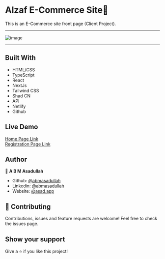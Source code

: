 # Alzaf E-Commerce Site💱

This is an E-Commerce site front page (Client Project).

<hr/>

![image](https://github.com/user-attachments/assets/967955fd-70e4-40c8-a285-7e1a87177a4b)

<hr />

## Built With

- HTML/CSS
- TypeScript
- React
- NextJs
- Tailwind CSS
- Shad CN
- API
- Netlify
- Github

## Live Demo

[Home Page Link](https://alzaf-e-commerce.netlify.app/)
<br/>
[Registration Page Link](https://alzaf-e-commerce.netlify.app/registration)

## Author

👤 **A B M Asadullah**

- Github: [@abmasadullah](https://github.com/abmasadullah)
- Linkedin: [@abmasadullah](https://www.linkedin.com/in/abmasadullah)
- Website: [@asad.app](https://asad.app/)


## 🤝 Contributing

Contributions, issues and feature requests are welcome!
Feel free to check the issues page.

## Show your support

Give a ⭐️ if you like this project!
